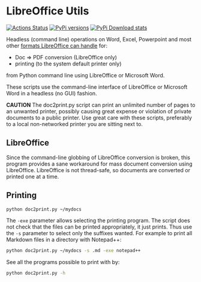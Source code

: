 # LibreOffice Utils

[![Actions Status](https://github.com/scivision/libreoffice-utils/workflows/ci_python/badge.svg)](https://github.com/scivision/libreoffice-utils/actions)
[![PyPi versions](https://img.shields.io/pypi/pyversions/loutils.svg)](https://pypi.python.org/pypi/loutils)
[![PyPi Download stats](http://pepy.tech/badge/loutils)](http://pepy.tech/project/loutils)

Headless (command line) operations on Word, Excel, Powerpoint and most other
[formats LibreOffice can handle](https://en.wikipedia.org/wiki/LibreOffice#Supported_file_formats)
for:

* Doc => PDF conversion  (LibreOffice only)
* printing (to the system default printer only)

from Python command line using LibreOffice or Microsoft Word.

These scripts use the command-line interface of LibreOffice or Microsoft Word in a headless (no GUI) fashion.

**CAUTION**
The doc2print.py script can print an unlimited number of pages to an unwanted printer, possibly causing great expense or violation of private documents to a public printer. Use great care with these scripts, preferably to a local non-networked printer you are sitting next to.

## LibreOffice

Since the command-line globbing of LibreOffice conversion is broken, this program provides a sane workaround for mass document conversion using LibreOffice.
LibreOffice is not thread-safe, so documents are converted or printed one at a time.

## Printing

```sh
python doc2print.py ~/mydocs
```

The `-exe` parameter allows selecting the printing program.
The script does not check that the files can be printed appropriately, it just prints.
Thus use the `-s` parameter to select only the suffixes wanted.
For example to print all Markdown files in a directory with Notepad++:

```sh
python doc2print.py ~/mydocs -s .md -exe notepad++
```

See all the programs possible to print with by:

```sh
python doc2print.py -h
```